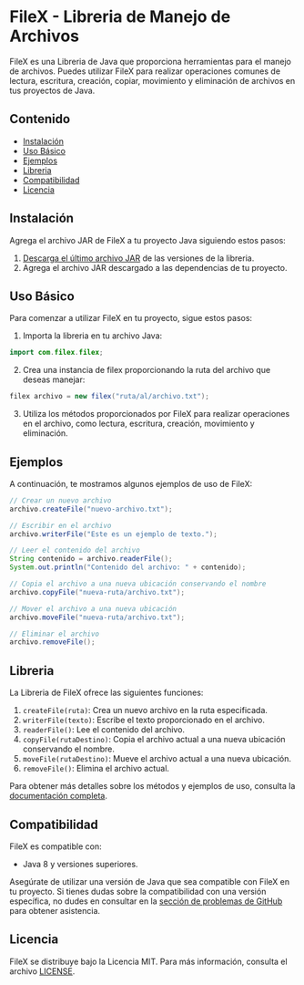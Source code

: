 # FileX - Libreria de Manejo de Archivos

FileX es una Libreria de Java que proporciona herramientas para el manejo de archivos. Puedes utilizar FileX para realizar operaciones comunes de lectura, escritura, creación, copiar, movimiento y eliminación de archivos en tus proyectos de Java.

## Contenido
- [Instalación](#instalación)
- [Uso Básico](#uso-básico)
- [Ejemplos](#ejemplos)
- [Libreria](#libreria)
- [Compatibilidad](#compatibilidad)
- [Licencia](#licencia)

## Instalación

Agrega el archivo JAR de FileX a tu proyecto Java siguiendo estos pasos:

1. [Descarga el último archivo JAR](#) de las versiones de la libreria.
2. Agrega el archivo JAR descargado a las dependencias de tu proyecto.

## Uso Básico

Para comenzar a utilizar FileX en tu proyecto, sigue estos pasos:

1. Importa la libreria en tu archivo Java:

```java
import com.filex.filex;
```

2. Crea una instancia de filex proporcionando la ruta del archivo que deseas manejar:
```java
filex archivo = new filex("ruta/al/archivo.txt");
```

3. Utiliza los métodos proporcionados por FileX para realizar operaciones en el archivo, como lectura, escritura, creación, movimiento y eliminación.

## Ejemplos
A continuación, te mostramos algunos ejemplos de uso de FileX:
```java
// Crear un nuevo archivo
archivo.createFile("nuevo-archivo.txt");

// Escribir en el archivo
archivo.writerFile("Este es un ejemplo de texto.");

// Leer el contenido del archivo
String contenido = archivo.readerFile();
System.out.println("Contenido del archivo: " + contenido);

// Copia el archivo a una nueva ubicación conservando el nombre
archivo.copyFile("nueva-ruta/archivo.txt");

// Mover el archivo a una nueva ubicación
archivo.moveFile("nueva-ruta/archivo.txt");

// Eliminar el archivo
archivo.removeFile();
```
## Libreria
La Libreria de FileX ofrece las siguientes funciones:

1. `createFile(ruta)`: Crea un nuevo archivo en la ruta especificada.
2. `writerFile(texto)`: Escribe el texto proporcionado en el archivo.
3. `readerFile()`: Lee el contenido del archivo.
4. `copyFile(rutaDestino)`: Copia el archivo actual a una nueva ubicación conservando el nombre.
5. `moveFile(rutaDestino)`: Mueve el archivo actual a una nueva ubicación.
6. `removeFile()`: Elimina el archivo actual.

Para obtener más detalles sobre los métodos y ejemplos de uso, consulta la [documentación completa](https://github.com/GarcesSebastian/library-FileX/tree/main/docs).

## Compatibilidad

FileX es compatible con:

- Java 8 y versiones superiores.

Asegúrate de utilizar una versión de Java que sea compatible con FileX en tu proyecto. Si tienes dudas sobre la compatibilidad con una versión específica, no dudes en consultar en la [sección de problemas de GitHub](https://github.com/GarcesSebastian/library-FileX/issues) para obtener asistencia.

## Licencia
FileX se distribuye bajo la Licencia MIT. Para más información, consulta el archivo [LICENSE](https://github.com/GarcesSebastian/library-FileX/blob/main/LICENSE.txt).

